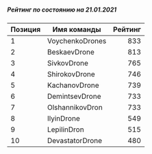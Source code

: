 ##### Рейтинг по состоянию на 21.01.2021

Позиция|Имя команды|Рейтинг
---|---|---:
1|VoychenkoDrones|833
2|BeskaevDrone|813
3|SivkovDrone|765
4|ShirokovDrone|746
5|KachanovDrone|739
6|DemintsevDrone|733
7|OlshannikovDron|733
8|IlyinDrone|549
9|LepilinDron|515
10|DevastatorDrone|480
